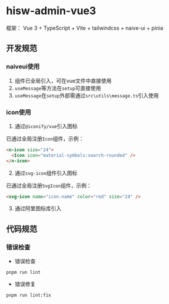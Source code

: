 # hisw-admin-vue3

框架：
Vue 3 + TypeScript + Vite + tailwindcss + naive-ui + pinia

## 开发规范

### naiveui使用

1. 组件已全局引入，可在vue文件中直接使用
2. `useMessage`等方法在`setup`可直接使用
3. `useMessage`在`setup`外部需通过`src\utils\message.ts`引入使用

### icon使用

1. 通过`@iconify/vue`引入图标

已通过全局注册`Icon`组件，示例：

```html
<n-icon size="24">
  <Icon icon="material-symbols:search-rounded" />
</n-icon>
```

2. 通过`svg-icon`组件引入图标

已通过全局注册`SvgIcon`组件，示例：

```html
<svg-icon name="icon-name" color="red" size="24" />
```

3. 通过阿里图标库引入

## 代码规范

### 错误检查

- 错误检查

```shell
pnpm run lint
```

- 错误修复

```shell
pnpm run lint:fix
```
